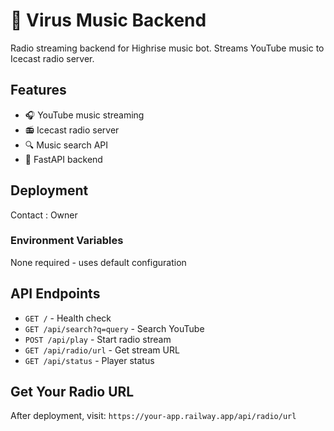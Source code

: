 # 🎵 Virus Music Backend

Radio streaming backend for Highrise music bot. Streams YouTube music to Icecast radio server.

## Features
- 🎧 YouTube music streaming
- 📻 Icecast radio server
- 🔍 Music search API
- 🚀 FastAPI backend

## Deployment

Contact : Owner

### Environment Variables
None required - uses default configuration

## API Endpoints
- `GET /` - Health check
- `GET /api/search?q=query` - Search YouTube
- `POST /api/play` - Start radio stream
- `GET /api/radio/url` - Get stream URL
- `GET /api/status` - Player status

## Get Your Radio URL
After deployment, visit:
`https://your-app.railway.app/api/radio/url`